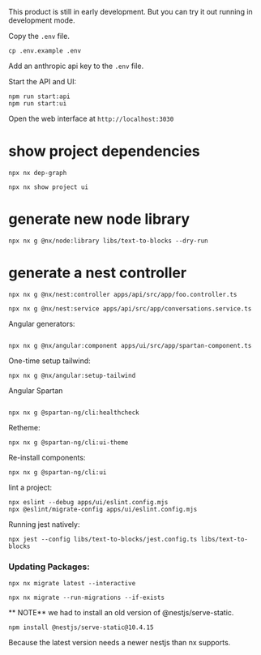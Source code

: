 This product is still in early development. But you can try it out running in development mode.

Copy the `.env` file.

```
cp .env.example .env
```

Add an anthropic api key to the `.env` file.

Start the API and UI:

```
npm run start:api
npm run start:ui
```

Open the web interface at `http://localhost:3030`

# show project dependencies

```
npx nx dep-graph

npx nx show project ui
```

# generate new node library

```
npx nx g @nx/node:library libs/text-to-blocks --dry-run
```

# generate a nest controller

```
npx nx g @nx/nest:controller apps/api/src/app/foo.controller.ts

npx nx g @nx/nest:service apps/api/src/app/conversations.service.ts
```

Angular generators:

```

npx nx g @nx/angular:component apps/ui/src/app/spartan-component.ts

```

One-time setup tailwind:

```
npx nx g @nx/angular:setup-tailwind
```

Angular Spartan

```

npx nx g @spartan-ng/cli:healthcheck
```

Retheme:

```
npx nx g @spartan-ng/cli:ui-theme
```

Re-install components:

```
npx nx g @spartan-ng/cli:ui
```

lint a project:

```
npx eslint --debug apps/ui/eslint.config.mjs
npx @eslint/migrate-config apps/ui/eslint.config.mjs
```

Running jest natively:

```
npx jest --config libs/text-to-blocks/jest.config.ts libs/text-to-blocks
```

### Updating Packages:

```
npx nx migrate latest --interactive

npx nx migrate --run-migrations --if-exists

```

** NOTE** we had to install an old version of @nestjs/serve-static.

```
npm install @nestjs/serve-static@10.4.15
```

Because the latest version needs a newer nestjs than nx supports.
